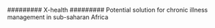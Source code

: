 #########
X-health
#########
Potential solution for chronic illness management in sub-saharan Africa
